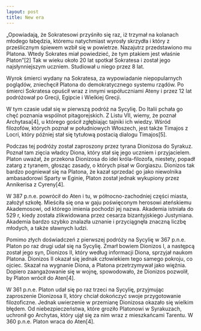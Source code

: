 ```yaml
---
layout: post
title: New era
---
```


„Opowiadają, że Sokratesowi przyśniło się raz, iż trzymał na kolanach młodego łabędzia, któremu natychmiast wyrosły skrzydła i który z prześlicznym śpiewem wzbił się w powietrze. Nazajutrz przedstawiono mu Platona. Wtedy Sokrates miał powiedzieć, że tym ptakiem jest właśnie Platon”[2] Tak w wieku około 20 lat spotkał Sokratesa i został jego najsłynniejszym uczniem. Studiował u niego przez 8 lat.

Wyrok śmierci wydany na Sokratesa, za wypowiadanie niepopularnych poglądów, zniechęcił Platona do demokratycznego systemu rządów. Po śmierci Sokratesa opuścił wraz z innymi współuczniami Ateny i przez 12 lat podróżował po Grecji, Egipcie i Wielkiej Grecji.

W tym czasie udał się w pierwszą podróż na Sycylię. Do Italii pchała go chęć poznania wspólnot pitagorejskich. Z Listu VII, wiemy, że poznał Archytasa[4], u którego gościł zgłębiając tajniki ich wiedzy. Wśród filozofów, których poznał w południowych Włoszech, jest także Timajos z Locri, który później stał się tytułową postacią dialogu Timajos[5].

Podczas tej podróży został zaproszony przez tyrana Dionizosa do Syrakuz. Poznał tam zięcia władcy Diona, który stał się jego uczniem i przyjacielem. Platon uważał, że przekona Dionizosa do idei króla-filozofa, niestety, popadł zatarg z tyranem, głosząc zasady, o których pisał w Gorgiaszu. Dionizos tak bardzo pogniewał się na Platona, że kazał sprzedać go jako niewolnika ambasadorowi Sparty w Eginie, Platon został jednak wykupiony przez Annikerisa z Cyreny[4].

W 387 p.n.e. powrócił do Aten i tu, w północno-zachodniej części miasta, założył szkołę. Mieściła się ona w gaju poświęconym herosowi ateńskiemu Akademosowi, od którego imienia pochodzi jej nazwa. Akademia istniała do 529 r, kiedy została zlikwidowana przez cesarza bizantyjskiego Justyniana. Akademia bardzo szybko znalazła uznanie i przyciągnęła znaczną liczbę młodych, a także sławnych ludzi.

Pomimo złych doświadczeń z pierwszej podróży na Sycylię w 367 p.n.e. Platon po raz drugi udał się na Sycylię. Zmarł bowiem Dionizos I, a następcą został jego syn, Dionizos II, który według informacji Diona, sprzyjał naukom Platona. Dionizos II okazał się jednak człowiekiem tego samego pokroju, co ojciec. Skazał na wygnanie Diona, a Platona przetrzymywał jako więźnia. Dopiero zaangażowanie się w wojnę, spowodowało, że Dionizos pozwolił, by Platon wrócił do Aten[4].

W 361 p.n.e. Platon udał się po raz trzeci na Sycylię, przyjmując zaproszenie Dionizosa II, który chciał dokończyć swoje przygotowanie filozoficzne. Jednak uwierzenie w przemianę Dionizosa okazało się wielkim błędem. Od niebezpieczeństwa, które groziło Platonowi w Syrakuzach, uchronił go Archytas, który ujął się za nim wraz z mieszkańcami Tarentu. W 360 p.n.e. Platon wraca do Aten[4].
